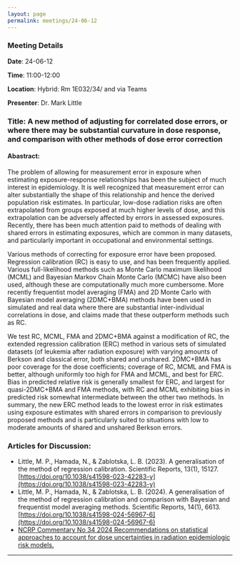 ```yaml
---
layout: page
permalink: meetings/24-06-12
---
```


### Meeting Details

**Date**: 24-06-12

**Time**: 11:00-12:00 

**Location**: Hybrid: Rm 1E032/34/ and via Teams 

**Presenter**: Dr. Mark Little

### Title: A new method of adjusting for correlated dose errors, or where there may be substantial curvature in dose response, and comparison with other methods of dose error correction

#### Abastract:
The problem of allowing for measurement error in exposure when estimating exposure-response relationships has been the subject of much interest in epidemiology. It is well recognized that measurement error can alter substantially the shape of this relationship and hence the derived population risk estimates. In particular, low-dose radiation risks are often extrapolated from groups exposed at much higher levels of dose, and this extrapolation can be adversely affected by errors in assessed exposures. Recently, there has been much attention paid to methods of dealing with shared errors in estimating exposures, which are common in many datasets, and particularly important in occupational and environmental settings.

Various methods of correcting for exposure error have been proposed. Regression calibration (RC) is easy to use, and has been frequently applied. Various full-likelihood methods such as Monte Carlo maximum likelihood (MCML) and Bayesian Markov Chain Monte Carlo (MCMC) have also been used, although these are computationally much more cumbersome. More recently frequentist model averaging (FMA) and 2D Monte Carlo with Bayesian model averaging (2DMC+BMA) methods have been used in simulated and real data where there are substantial inter-individual correlations in dose, and claims made that these outperform methods such as RC. 

We test RC, MCML, FMA and 2DMC+BMA against a modification of RC, the extended regression calibration (ERC) method in various sets of simulated datasets (of leukemia after radiation exposure) with varying amounts of Berkson and classical error, both shared and unshared. 2DMC+BMA has poor coverage for the dose coefficients; coverage of RC, MCML and FMA is better, although uniformly too high for FMA and MCML, and best for ERC. Bias in predicted relative risk is generally smallest for ERC, and largest for quasi-2DMC+BMA and FMA methods, with RC and MCML exhibiting bias in predicted risk somewhat intermediate between the other two methods. In summary, the new ERC method leads to the lowest error in risk estimates using exposure estimates with shared errors in comparison to previously proposed methods and is particularly suited to situations with low to moderate amounts of shared and unshared Berkson errors.

### Articles for Discussion:
- Little, M. P., Hamada, N., & Zablotska, L. B. (2023). A generalisation of the method of regression calibration. Scientific Reports, 13(1), 15127. [https://doi.org/10.1038/s41598-023-42283-y](https://doi.org/10.1038/s41598-023-42283-y)
- Little, M. P., Hamada, N., & Zablotska, L. B. (2024). A generalisation of the method of regression calibration and comparison with Bayesian and frequentist model averaging methods. Scientific Reports, 14(1), 6613. [https://doi.org/10.1038/s41598-024-56967-6](https://doi.org/10.1038/s41598-024-56967-6)
- [NCRP Commentary No 34 2024 Recommendations on statistical approaches to account for dose uncertainties in radiation epidemiologic risk models.](https://ncrponline.org/program-areas/sc-1-28-recommendations-on-statistical-approaches-to-account-for-dose-uncertainties-in-radiation-epidemiologic-risk-models/) 

---

<br><br>

